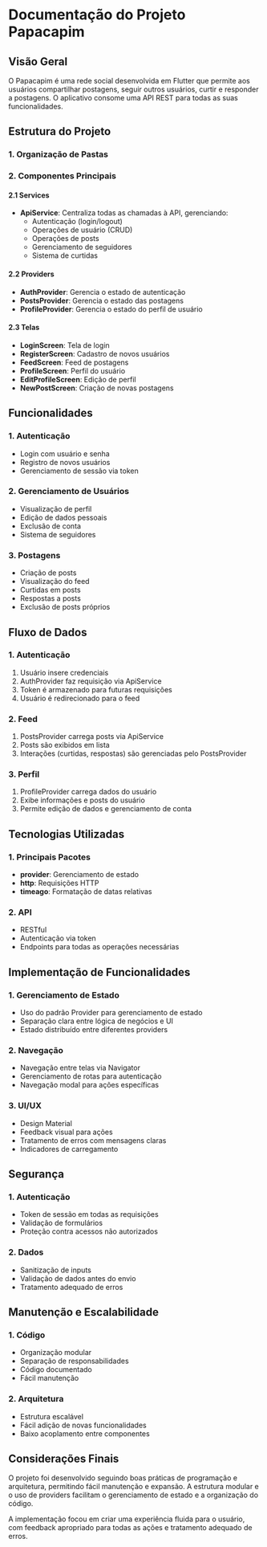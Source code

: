 # Documentação do Projeto Papacapim

## Visão Geral
O Papacapim é uma rede social desenvolvida em Flutter que permite aos usuários compartilhar postagens, seguir outros usuários, curtir e responder a postagens. O aplicativo consome uma API REST para todas as suas funcionalidades.

## Estrutura do Projeto

### 1. Organização de Pastas 

### 2. Componentes Principais

#### 2.1 Services
- **ApiService**: Centraliza todas as chamadas à API, gerenciando:
  - Autenticação (login/logout)
  - Operações de usuário (CRUD)
  - Operações de posts
  - Gerenciamento de seguidores
  - Sistema de curtidas

#### 2.2 Providers
- **AuthProvider**: Gerencia o estado de autenticação
- **PostsProvider**: Gerencia o estado das postagens
- **ProfileProvider**: Gerencia o estado do perfil de usuário

#### 2.3 Telas
- **LoginScreen**: Tela de login
- **RegisterScreen**: Cadastro de novos usuários
- **FeedScreen**: Feed de postagens
- **ProfileScreen**: Perfil do usuário
- **EditProfileScreen**: Edição de perfil
- **NewPostScreen**: Criação de novas postagens

## Funcionalidades

### 1. Autenticação
- Login com usuário e senha
- Registro de novos usuários
- Gerenciamento de sessão via token

### 2. Gerenciamento de Usuários
- Visualização de perfil
- Edição de dados pessoais
- Exclusão de conta
- Sistema de seguidores

### 3. Postagens
- Criação de posts
- Visualização do feed
- Curtidas em posts
- Respostas a posts
- Exclusão de posts próprios

## Fluxo de Dados

### 1. Autenticação
1. Usuário insere credenciais
2. AuthProvider faz requisição via ApiService
3. Token é armazenado para futuras requisições
4. Usuário é redirecionado para o feed

### 2. Feed
1. PostsProvider carrega posts via ApiService
2. Posts são exibidos em lista
3. Interações (curtidas, respostas) são gerenciadas pelo PostsProvider

### 3. Perfil
1. ProfileProvider carrega dados do usuário
2. Exibe informações e posts do usuário
3. Permite edição de dados e gerenciamento de conta

## Tecnologias Utilizadas

### 1. Principais Pacotes
- **provider**: Gerenciamento de estado
- **http**: Requisições HTTP
- **timeago**: Formatação de datas relativas

### 2. API
- RESTful
- Autenticação via token
- Endpoints para todas as operações necessárias

## Implementação de Funcionalidades

### 1. Gerenciamento de Estado
- Uso do padrão Provider para gerenciamento de estado
- Separação clara entre lógica de negócios e UI
- Estado distribuído entre diferentes providers

### 2. Navegação
- Navegação entre telas via Navigator
- Gerenciamento de rotas para autenticação
- Navegação modal para ações específicas

### 3. UI/UX
- Design Material
- Feedback visual para ações
- Tratamento de erros com mensagens claras
- Indicadores de carregamento

## Segurança

### 1. Autenticação
- Token de sessão em todas as requisições
- Validação de formulários
- Proteção contra acessos não autorizados

### 2. Dados
- Sanitização de inputs
- Validação de dados antes do envio
- Tratamento adequado de erros

## Manutenção e Escalabilidade

### 1. Código
- Organização modular
- Separação de responsabilidades
- Código documentado
- Fácil manutenção

### 2. Arquitetura
- Estrutura escalável
- Fácil adição de novas funcionalidades
- Baixo acoplamento entre componentes

## Considerações Finais

O projeto foi desenvolvido seguindo boas práticas de programação e arquitetura, permitindo fácil manutenção e expansão. A estrutura modular e o uso de providers facilitam o gerenciamento de estado e a organização do código.

A implementação focou em criar uma experiência fluida para o usuário, com feedback apropriado para todas as ações e tratamento adequado de erros. 